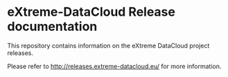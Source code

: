 # eXtreme-DataCloud Release documentation

This repository contains information on the eXtreme DataCloud project releases.

Please refer to http://releases.extreme-datacloud.eu/ for more information.
